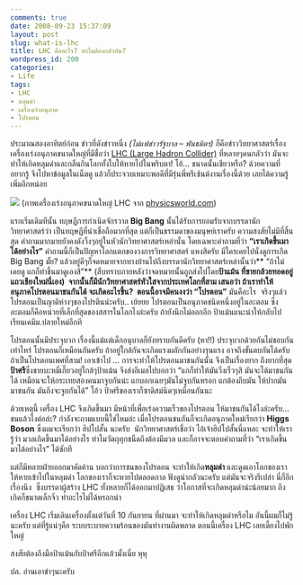 ```yaml
---
comments: true
date: 2008-09-23 15:37:09
layout: post
slug: what-is-lhc
title: LHC คืออะไร? ทำไมต้องกลัวกัน?
wordpress_id: 200
categories:
- Life
tags:
- LHC
- หลุมดำ
- เครื่องเร่งอนุภาค
- โปรตอน
---
```


ประมาณสองอาทิตย์ก่อน ข่าวที่ดังข่าวหนึ่ง _(ไม่แพ้ข่าวรัฐบาล – พันธมิตร)_ ก็คือข่าววิทยาศาสตร์เรื่องเครื่องเร่งอนุภาคขนาดใหญ่ที่มีชื่อว่า [LHC (Large Hadron Collider)](http://jusci.net/node/753) ที่หลายๆคนกลัวว่า มันจะทำให้เกิดหลุมดำและกลืนกินโลกทั้งใบให้หายไปในพริบตา! โอ้… ขนาดนั้นเชียวหรือ? ด้วยความที่อยากรู้ จึงไปหาข้อมูลในเน็ตดู แล้วก็ประจวบเหมาะพอดีที่มีรุ่นพี่พรีเซ้นต์งานเรื่องนี้ด้วย เลยได้ความรู้เพิ่มอีกหน่อย

![](http://physicsworld.com/blog/LHC.jpg)
(ภาพเครื่องเร่งอนุภาคขนาดใหญ่ LHC จาก [physicsworld.com](http://physicsworld.com/blog/2008/04/lhc_magnets_pass_test.html))

แรกเริ่มเดิมทีนั้น ทฤษฎีการกำเนิดจักรวาล **Big Bang** นั้นได้รับการยอมรับจากบรรดานักวิทยาศาสตร์ว่า เป็นทฤษฎีที่น่าเชื่อถือมากที่สุด แต่ก็เป็นธรรมดาของมนุษย์เราครับ ความสงสัยไม่มีที่สิ้นสุด คำถามมากมายยังคงดังวิ้งๆอยู่ในหัวนักวิทยาศาสตร์เหล่านั้น โดยเฉพาะคำถามที่ว่า **“เราเกิดขึ้นมาได้อย่างไร”** คำถามนี้ก็เป็นปัญหาโลกแตกของวงการวิทยาศาสตร์ แหงสิครับ มีใครเคยไปนั่งดูการเกิด Big Bang มั้ย? แล้วอยู่ดีๆก็จดหมายจากทางบ้านไปถึงบรรดานักวิทยาศาสตร์เหล่านั้นว่า** “ถ้าไม่เคยดู แกก็ทำขึ้นมาดูเองสิ”** (สืบทราบภายหลังว่าจดหมายนั้นถูกส่งไปโดย**ป้าแม้น **ที่ขายกล้วยทอดอยู่แถวเชียงใหม่นี่เอง)  จากนั้นก็มีนักวิทยาศาสตร์หัวใสจากประเทศโลกที่สาม เสนอว่า ถ้าเราทำให้อนุภาคโปรตอนมาชนกันได้ จะเกิดอะไรขึ้น?  ตอนนี้อาจมีคนงงว่า** “โปรตอน”** มันคือะไร  จริงๆแล้วโปรตอนเป็นญาติห่างๆของโปรตีนน่ะครับ.. เย้ยยย โปรตอนเป็นอนุภาคชนิดหนึ่งอยู่ในอะตอม ซึ่งอะตอมก็คือหน่วยที่เล็กที่สุดของสสารในโลกไงล่ะครับ ถ้ายังนึกไม่ออกอีก ป้าแม้นแนะนำให้กลับไปเรียนเคมีม.ปลายใหม่อีกที

โปรตอนนั้นมีประจุบวก เรื่องนี้แม้แต่เด็กอนุบาลก็ยังทราบกันดีครับ (หา!!) ประจุบวกด้วยกันไม่ชอบกันเท่าไหร่ โปรตอนก็เหมือนกันครับ ถ้าอยู่ใกล้กันจะเกิดแรงผลักกันอย่างรุนแรง อาจถึงขั้นตบกันได้ครับ ถ้าเป็นโปรตอนเพศที่สาม! เอาเข้าไป … การจะทำให้โปรตอนมาชนกันนั้น จึงเป็นเรื่องยาก ถึงยากที่สุด **ป้าศรี**ซึ่งขายบะหมี่เกี๊ยวอยู่ใกล้ๆป้าแม้น จึงส่งอีเมลไปบอกว่า “แกก็ทำให้มันวิ่งเร็วๆสิ มันจะได้มาชนกันได้ เหมือนจะให้กระเทยสองคนมาจูบกันน่ะ แกบอกเฉยๆมันไม่จูบกันหรอก แกต้องถีบมัน ให้ปากมันมาชนกัน มันถึงจะจูบกันได้” โอ้ว ป้าศรีของเราก็ซาดิสม์นิดๆเหมือนกันนะ

ด้วยเหตุนี้ เครื่อง LHC จึงเกิดขึ้นมา มีหน้าที่เพื่อเร่งความเร็วของโปรตอน ให้มาชนกันได้ไงล่ะครับ… ชนแล้วไงต่อล่ะ? กำลังจะถามแบบนี้ใช่ไหมล่ะ เมื่อโปรตอนชนกันก็จะเกิดอนุภาคใหม่เรียกว่า **Higgs Boson** ซึ่งผมจะเรียกว่า ฮิปโปสั้น นะครับ  นักวิทยาศาสตร์เชื่อว่า ไอ้เจ้าฮิปโปสั้นนี่แหละ จะทำให้เรารู้ว่า มวลเกิดขึ้นมาได้อย่างไร ทำไมวัตถุทุกชนืดถึงต้องมีมวล และก็อาจจะตอบคำถามที่ว่า “เราเกิดขึ้นมาได้อย่างไร” ได้ซักที

แต่ก็มีหลายฝ่ายออกมาคัดค้าน บอกว่าการชนของโปรตอน จะทำให้เกิด**หลุมดำ** และดูดเอาโลกของเราให้หายเข้าไปในหลุมดำ โลกของเราก็จะหายไปตลอดกาล ฟังดูน่ากลัวนะครับ แต่มันจะจริงรึเปล่า นี่ก็อีกเรื่องนึง  ซึ่งบรรดาผู้สร้าง LHC ทั้งหลายก็ได้ออกมาปฏิเสธ ว่าโอกาสที่จะเกิดหลุมดำน่ะน้อยมาก ถึงเกิดก็ขนาดเล็กจิ๋ว ทำอะไรไม่ได้หรอกน่า

เครื่อง LHC เริ่มเดินเครื่องตั้งแต่วันที่ 10 กันยายน ที่ผ่านมา จะทำให้เกิดหลุมดำหรือไม อันนี้ผมก็ไม่รู้นะครับ แต่ที่รู้แน่ๆคือ ระบบระบายความร้อนของมันทำงานผิดพลาด ตอนนี้เครื่อง LHC เลยเดี้ยงไปพักใหญ่

สงสัยต้องถึงมือป้าแม้นกับป้าศรีอีกแล้วมั้งเนี่ย หุหุ

ปล. อ่านเอาขำๆนะครับ
